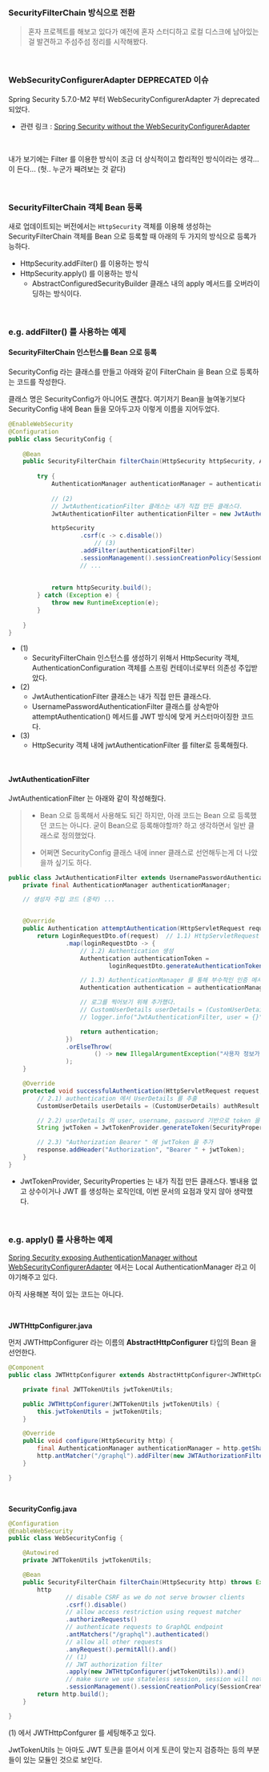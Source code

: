### SecurityFilterChain 방식으로 전환

> 혼자 프로젝트를 해보고 있다가 예전에 혼자 스터디하고 로컬 디스크에 남아있는 걸 발견하고 주섬주섬 정리를 시작해봤다.

<br>



### WebSecurityConfigurerAdapter DEPRECATED 이슈

Spring Security 5.7.0-M2 부터 WebSecurityConfigurerAdapter 가 deprecated 되었다. 

- 관련 링크 : [Spring Security without the WebSecurityConfigurerAdapter](https://spring.io/blog/2022/02/21/spring-security-without-the-websecurityconfigureradapter)

<br>

내가 보기에는 Filter 를 이용한 방식이 조금 더 상식적이고 합리적인 방식이라는 생각...이 든다... (헛.. 누군가 째려보는 것 같다) 

<br>



### SecurityFilterChain 객체 Bean 등록

새로 업데이트되는 버전에서는 `HttpSecurity` 객체를 이용해 생성하는  SecurityFilterChain 객체를 Bean 으로 등록할 때 아래의 두 가지의 방식으로 등록가능하다.

- HttpSecurity.addFilter() 를 이용하는 방식
- HttpSecurity.apply() 를 이용하는 방식
  - AbstractConfiguredSecurityBuilder 클래스 내의 apply 메서드를 오버라이딩하는 방식이다.

<br>



### e.g. addFilter() 를 사용하는 예제

#### SecurityFilterChain 인스턴스를 Bean 으로 등록

SecurityConfig 라는 클래스를 만들고 아래와 같이 FilterChain 을 Bean 으로 등록하는 코드를 작성한다.

클래스 명은 SecurityConfig가 아니어도 괜찮다. 여기저기 Bean을 늘여놓기보다 SecurityConfig 내에 Bean 들을 모아두고자 이렇게 이름을 지어두었다.

```java
@EnableWebSecurity
@Configuration
public class SecurityConfig {
  
    @Bean
    public SecurityFilterChain filterChain(HttpSecurity httpSecurity, AuthenticationConfiguration authenticationConfiguration){ // (1)
        
        try {
            AuthenticationManager authenticationManager = authenticationConfiguration.getAuthenticationManager();
          	
          	// (2)
          	// JwtAuthenticationFilter 클래스는 내가 직접 만든 클래스다.
            JwtAuthenticationFilter authenticationFilter = new JwtAuthenticationFilter(authenticationManager);

            httpSecurity
                    .csrf(c -> c.disable())
              			// (3)
                    .addFilter(authenticationFilter)
                    .sessionManagement().sessionCreationPolicy(SessionCreationPolicy.STATELESS)
                	// ...
                
            
            return httpSecurity.build();
        } catch (Exception e) {
            throw new RuntimeException(e);
        }
        
    }
}
```



- (1)
  - SecurityFilterChain 인스턴스를 생성하기 위해서 HttpSecurity 객체, AuthenticationConfiguration 객체를 스프링 컨테이너로부터 의존성 주입받았다.
- (2)
  - JwtAuthenticationFilter 클래스는 내가 직접 만든 클래스다. 
  - UsernamePasswordAuthenticationFilter 클래스를 상속받아 attemptAuthentication() 메서드를 JWT 방식에 맞게 커스터마이징한 코드다.
- (3)
  - HttpSecurity 객체 내에 jwtAuthenticationFilter 를 filter로 등록해줬다.

<br>



#### JwtAuthenticationFilter

JwtAuthenticationFilter 는 아래와 같이 작성해줬다. 

> - Bean 으로 등록해서 사용해도 되긴 하지만, 아래 코드는 Bean 으로 등록했던 코드는 아니다. 굳이 Bean으로 등록해야할까? 하고 생각하면서 일반 클래스로 정의했었다.
>
> - 어쩌면 SecurityConfig 클래스 내에 inner 클래스로 선언해두는게 더 나았을까 싶기도 하다.



```java
public class JwtAuthenticationFilter extends UsernamePasswordAuthenticationFilter {
    private final AuthenticationManager authenticationManager;

  	// 생성자 주입 코드 (중략) ...


    @Override
    public Authentication attemptAuthentication(HttpServletRequest request, HttpServletResponse response) throws AuthenticationException {
        return LoginRequestDto.of(request)  // 1.1) HttpServletRequest 에서 userId, password 추출
                .map(loginRequestDto -> {
                    // 1.2) Authentication 생성
                    Authentication authenticationToken =
                            loginRequestDto.generateAuthenticationToken();

                    // 1.3) AuthenticationManager 를 통해 부수적인 인증 메서드들 내부 호출
                    Authentication authentication = authenticationManager.authenticate(authenticationToken);

                    // 로그를 찍어보기 위해 추가했다.
                    // CustomUserDetails userDetails = (CustomUserDetails) authentication.getPrincipal();
                    // logger.info("JwtAuthenticationFilter, user = {}", userDetails.getUsername());

                    return authentication;
                })
                .orElseThrow(
                        () -> new IllegalArgumentException("사용자 정보가 부정확합니다.")
                );
    }

    @Override
    protected void successfulAuthentication(HttpServletRequest request, HttpServletResponse response, FilterChain chain, Authentication authResult) throws IOException, ServletException {
        // 2.1) authentication 에서 UserDetails 를 추출
        CustomUserDetails userDetails = (CustomUserDetails) authResult.getPrincipal();

        // 2.2) userDetails 의 user, username, password 기반으로 token 을 생성
        String jwtToken = JwtTokenProvider.generateToken(SecurityProperties.key, userDetails);

        // 2.3) "Authorization Bearer " 에 jwtToken 을 추가
        response.addHeader("Authorization", "Bearer " + jwtToken);
    }
}

```

- JwtTokenProvider, SecurityProperties 는 내가 직접 만든 클래스다. 별내용 없고 상수이거나 JWT 를 생성하는 로직인데, 이번 문서의 요점과 맞지 않아 생략했다.



<br>



### e.g. apply() 를 사용하는 예제

[Spring Security exposing AuthenticationManager without WebSecurityConfigurerAdapter](https://stackoverflow.com/questions/71281032/spring-security-exposing-authenticationmanager-without-websecurityconfigureradap) 에서는 Local AuthenticationManager 라고 이야기해주고 있다.

아직 사용해본 적이 있는 코드는 아니다.

<br>



**JWTHttpConfigurer.java**

먼저 JWTHttpConfigurer 라는 이름의 **AbstractHttpConfigurer** 타입의 Bean 을 선언한다.

```java
@Component
public class JWTHttpConfigurer extends AbstractHttpConfigurer<JWTHttpConfigurer, HttpSecurity> {

    private final JWTTokenUtils jwtTokenUtils;

    public JWTHttpConfigurer(JWTTokenUtils jwtTokenUtils) {
        this.jwtTokenUtils = jwtTokenUtils;
    }

    @Override
    public void configure(HttpSecurity http) {
        final AuthenticationManager authenticationManager = http.getSharedObject(AuthenticationManager.class);
        http.antMatcher("/graphql").addFilter(new JWTAuthorizationFilter(authenticationManager, jwtTokenUtils));
    }

}
```

<br>





**SecurityConfig.java**

```java
@Configuration
@EnableWebSecurity
public class WebSecurityConfig {

    @Autowired
    private JWTTokenUtils jwtTokenUtils;

    @Bean
    public SecurityFilterChain filterChain(HttpSecurity http) throws Exception {
        http
                // disable CSRF as we do not serve browser clients
                .csrf().disable()
                // allow access restriction using request matcher
                .authorizeRequests()
                // authenticate requests to GraphQL endpoint
                .antMatchers("/graphql").authenticated()
                // allow all other requests
                .anyRequest().permitAll().and()
            	// (1)
                // JWT authorization filter
                .apply(new JWTHttpConfigurer(jwtTokenUtils)).and()
                // make sure we use stateless session, session will not be used to store user's state
                .sessionManagement().sessionCreationPolicy(SessionCreationPolicy.STATELESS);
        return http.build();
    }

}
```

(1) 에서 JWTHttpConfgurer 를 세팅해주고 있다.

JwtTokenUtils 는 아마도 JWT 토큰을 뜯어서 이게 토큰이 맞는지 검증하는 등의 부분들이 있는 모듈인 것으로 보인다.